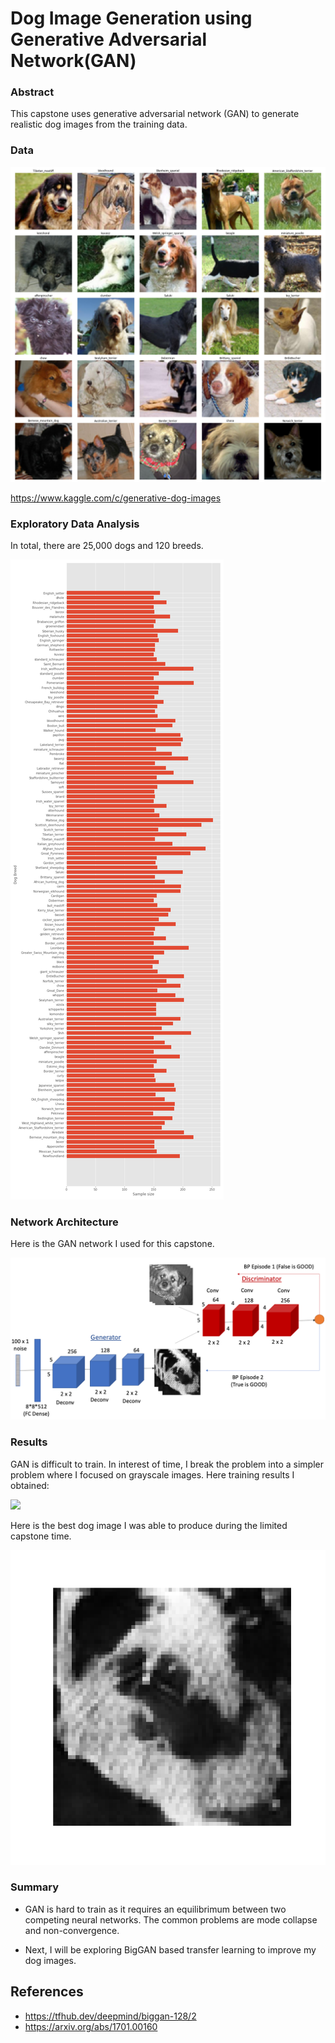 # Dog Image Generation using Generative Adversarial Network(GAN)

### Abstract

This capstone uses generative adversarial network (GAN) to generate realistic dog images from the training data. 

### Data

![](./figures/dogs.png) 

https://www.kaggle.com/c/generative-dog-images



### Exploratory Data Analysis

In total, there are 25,000 dogs and 120 breeds.

![](./figures/dog_breed_distribution.png)  

### Network Architecture

Here is the GAN network I used for this capstone. 

![](./figures/my_gan.png)

### Results

GAN is difficult to train. In interest of time, I break the problem into a simpler problem where I focused on grayscale images. Here training results I obtained: 

![](./figures/dcgan-9.gif)

Here is the best dog image I was able to produce during the limited capstone time. 

![](./figures/image_at_epoch_1140.png)


### Summary

* GAN is hard to train as it requires an equilibrimum between two competing neural networks. The common problems are mode collapse and non-convergence. 

* Next, I will be exploring BigGAN based transfer learning to improve my dog images.

## References

* https://tfhub.dev/deepmind/biggan-128/2
* https://arxiv.org/abs/1701.00160


